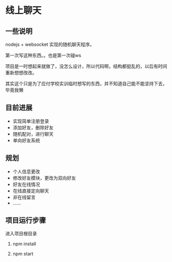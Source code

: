 # 线上聊天

## 一些说明

nodejs + websocket  实现的随机聊天程序。

第一次写这种东西。。也是第一次碰ws 

项目是一时想起来就做了，没怎么设计，所以代码啊，结构都挺乱的，以后有时间重新想想改改。

其实这个只是为了应付学校实训临时想写的东西，并不知道自己能不能坚持下去，毕竟我懒

## 目前进展

- 实现简单注册登录
- 添加好友，删除好友
- 随机配对，进行聊天
- 单向好友系统

## 规划

- 个人信息更改
- 修改好友模块，更改为双向好友
- 好友在线情况
- 在线直接定向聊天
- 非在线留言
- ……

## 项目运行步骤

进入项目根目录

1. npm install

2. npm start 